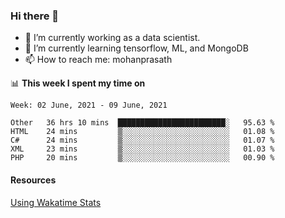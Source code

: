 ### Hi there 👋

- 🔭 I’m currently working as a data scientist.
- 🌱 I’m currently learning tensorflow, ML, and MongoDB
- 📫 How to reach me: mohanprasath

📊 **This week I spent my time on**
<!--START_SECTION:waka-->
```text
Week: 02 June, 2021 - 09 June, 2021

Other   36 hrs 10 mins  ████████████████████████░   95.63 % 
HTML    24 mins         ▒░░░░░░░░░░░░░░░░░░░░░░░░   01.08 % 
C#      24 mins         ▒░░░░░░░░░░░░░░░░░░░░░░░░   01.07 % 
XML     23 mins         ▒░░░░░░░░░░░░░░░░░░░░░░░░   01.03 % 
PHP     20 mins         ▒░░░░░░░░░░░░░░░░░░░░░░░░   00.90 % 
```
<!--END_SECTION:waka-->

#### Resources
[Using Wakatime Stats](https://github.com/marketplace/actions/waka-readme)
